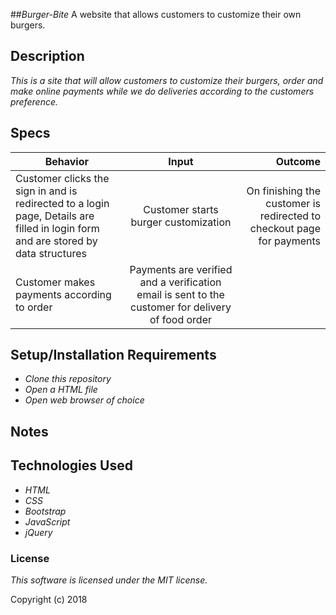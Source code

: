 ##_Burger-Bite_
A website that allows customers to customize their own burgers.

## Description

_This is a site that will allow customers to customize their burgers, order and make online payments while we do deliveries according to the customers preference._

## Specs
| Behavior        | Input           | Outcome  |
| ------------- |:-------------:| -----:|
| Customer clicks the sign in and is redirected to a login page, Details are filled in login form and are stored by data structures | Customer starts burger customization | On finishing the customer is redirected to checkout page for payments |
| Customer makes payments according to order | Payments are verified and a verification email is sent to the customer for delivery of food order | 

## Setup/Installation Requirements

* _Clone this repository_
* _Open a HTML file_
* _Open web browser of choice_

## Notes


## Technologies Used

* _HTML_
* _CSS_
* _Bootstrap_
* _JavaScript_
* _jQuery_

### License

*This software is licensed under the MIT license.*

Copyright (c) 2018

